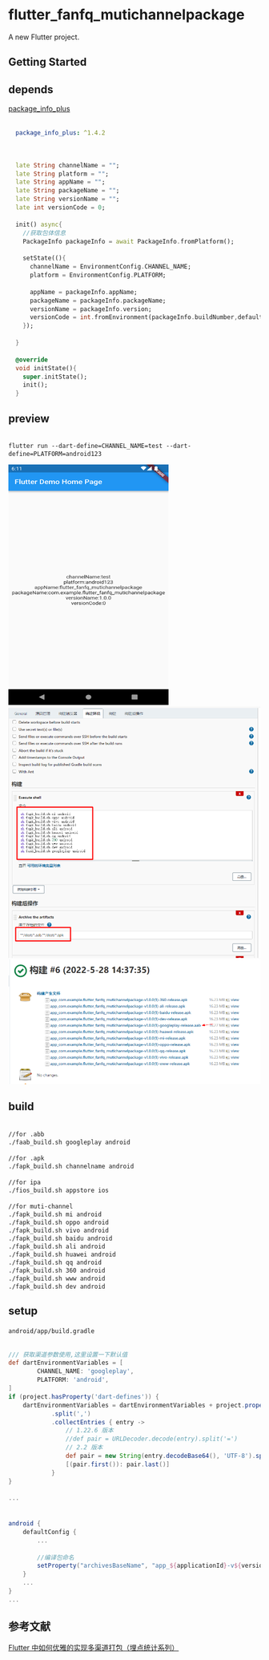 # flutter_fanfq_mutichannelpackage

A new Flutter project.

## Getting Started

## depends

[package_info_plus](https://pub.dev/packages/package_info_plus)

```yaml

  package_info_plus: ^1.4.2
  
```

```dart

  late String channelName = "";
  late String platform = "";
  late String appName = "";
  late String packageName = "";
  late String versionName = "";
  late int versionCode = 0;

  init() async{
    //获取包体信息
    PackageInfo packageInfo = await PackageInfo.fromPlatform();

    setState((){
      channelName = EnvironmentConfig.CHANNEL_NAME;
      platform = EnvironmentConfig.PLATFORM;

      appName = packageInfo.appName;
      packageName = packageInfo.packageName;
      versionName = packageInfo.version;
      versionCode = int.fromEnvironment(packageInfo.buildNumber,defaultValue: 0);
    });

  }

  @override
  void initState(){
    super.initState();
    init();
  }

```

## preview

```shell

flutter run --dart-define=CHANNEL_NAME=test --dart-define=PLATFORM=android123

```

<img src="images/preview.png" width="320" height="480" alt="图片描述文字"/>

<img src="images/1.png" alt="图片描述文字"/>

<img src="images/2.png" alt="图片描述文字"/>

## build

```shell

//for .abb
./faab_build.sh googleplay android

//for .apk
./fapk_build.sh channelname android

//for ipa
./fios_build.sh appstore ios

//for muti-channel
./fapk_build.sh mi android
./fapk_build.sh oppo android
./fapk_build.sh vivo android
./fapk_build.sh baidu android
./fapk_build.sh ali android
./fapk_build.sh huawei android
./fapk_build.sh qq android
./fapk_build.sh 360 android
./fapk_build.sh www android
./fapk_build.sh dev android

```


## setup

`android/app/build.gradle`

```groovy

/// 获取渠道参数使用,这里设置一下默认值
def dartEnvironmentVariables = [
        CHANNEL_NAME: 'googleplay',
        PLATFORM: 'android',
]
if (project.hasProperty('dart-defines')) {
    dartEnvironmentVariables = dartEnvironmentVariables + project.property('dart-defines')
            .split(',')
            .collectEntries { entry ->
                // 1.22.6 版本
                //def pair = URLDecoder.decode(entry).split('=')
                // 2.2 版本
                def pair = new String(entry.decodeBase64(), 'UTF-8').split('=')
                [(pair.first()): pair.last()]
            }
}

...


android {
    defaultConfig {
        ...

        //编译包命名
        setProperty("archivesBaseName", "app_${applicationId}-v${versionName}(${versionCode})-${dartEnvironmentVariables.CHANNEL_NAME}")
    }
    ...
}
...

```


## 参考文献

[Flutter 中如何优雅的实现多渠道打包（埋点统计系列）](https://juejin.cn/post/6949901619689586719)